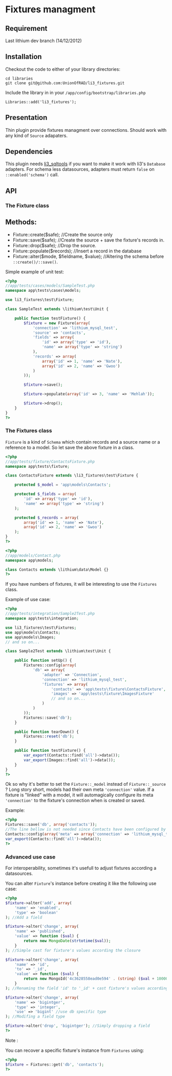 # Fixtures managment

## Requirement

Last lithium dev branch (14/12/2012)

## Installation

Checkout the code to either of your library directories:

```
cd libraries
git clone git@github.com:UnionOfRAD/li3_fixtures.git
```

Include the library in in your `/app/config/bootstrap/libraries.php`

```
Libraries::add('li3_fixtures');
```

## Presentation

Thin plugin provide fixtures managment over connections. Should work with any kind of `Source` adapaters.

## Dependencies

This plugin needs [li3_sqltools](https://github.com/UnionOfRAD/li3_sqltools) if you want to make it work with li3's `Database` adapters. For schema less datasources, adapters must return `false` on `::enabled('schema')` call.

## API

### The Fixture class

Methods:
--------

- Fixture::create($safe); //Create the source only
- Fixture::save($safe); //Create the source + save the fixture's records in.
- Fixture::drop($safe); //Drop the source.
- Fixture::populate($records); //Insert a record in the database
- Fixture::alter($mode, $fieldname, $value); //Altering the schema before `::create()/::save()`.

Simple example of unit test:

```php
<?php
//app/tests/cases/models/SampleTest.php
namespace app\tests\cases\models;

use li3_fixtures\test\Fixture;

class SampleTest extends \lithium\test\Unit {

	public function testFixture() {
		$fixture = new Fixture(array(
			'connection' => 'lithium_mysql_test',
			'source' => 'contacts',
			'fields' => array(
				'id' => array('type' => 'id'),
				'name' => array('type' => 'string')
			),
			'records' => array(
				array('id' => 1, 'name' => 'Nate'),
				array('id' => 2, 'name' => 'Gwoo')
			)
		));

		$fixture->save();

		$fixture->populate(array('id' => 3, 'name' => 'Mehlah'));

		$fixture->drop();
	}
}
?>
```

### The Fixtures class

`Fixture` is a kind of `Schema` which contain records and a source name or a reference to a model.
So let save the above fixture in a class.

```php
<?php
//app/tests/fixture/ContactsFixture.php
namespace app\tests\fixture;

class ContactsFixture extends \li3_fixtures\test\Fixture {

	protected $_model = 'app\models\Contacts';

	protected $_fields = array(
		'id' => array('type' => 'id'),
		'name' => array('type' => 'string')
	);

	protected $_records = array(
		array('id' => 1, 'name' => 'Nate'),
		array('id' => 2, 'name' => 'Gwoo')
	);
}
?>
```

```php
<?php
//app/models/Contact.php
namespace app\models;

class Contacts extends \lithium\data\Model {}
?>
```

If you have numbers of fixtures, it will be interesting to use the `Fixtures` class.

Example of use case:

```php
<?php
//app/tests/integration/Sample2Test.php
namespace app\tests\integration;

use li3_fixtures\test\Fixtures;
use app\models\Contacts;
use app\models\Images;
// and so on...

class Sample2Test extends \lithium\test\Unit {

	public function setUp() {
		Fixtures::config(array(
			'db' => array(
				'adapter' => 'Connection',
				'connection' => 'lithium_mysql_test',
				'fixtures' => array(
					'contacts' => 'app\tests\fixture\ContactsFixture',
					'images' => 'app\tests\fixture\ImagesFixture'
					// and so on...
				)
			)
		));
		Fixtures::save('db');
	}

	public function tearDown() {
		Fixtures::reset('db');
	}

	public function testFixture() {
		var_export(Contacts::find('all')->data());
		var_export(Images::find('all')->data());
	}
}
?>
```

Ok so why it's better to set the `Fixture::_model` instead of `Fixture::_source` ? Long story short,
models had their own meta `'connection'` value. If a fixture is "linked" with a model, it will
automagically configure its meta `'connection'` to the fixture's connection when is created or saved.

Example:

```php
<?php
Fixtures::save('db', array('contacts'));
//The line bellow is not needed since Contacts have been configured by ContactsFixture.
Contacts::config(array('meta' => array('connection' => 'lithium_mysql_test')));
var_export(Contacts::find('all')->data());
?>
```

### Advanced use case

For interoperability, sometimes it's usefull to adjust fixtures according a datasources.

You can alter `Fixture`'s instance before creating it like the following use case:

```php
<?php
$fixture->alter('add', array(
	'name' => 'enabled',
	'type' => 'boolean'
); //Add a field

$fixture->alter('change', array(
	'name' => 'published',
	'value' => function ($val) {
		return new MongoDate(strtotime($val));
	}
); //Simple cast for fixture's values according the closure

$fixture->alter('change', array(
	'name' => 'id',
	'to' => '_id',
	'value' => function ($val) {
		return new MongoId('4c3628558ead0e594' . (string) ($val + 1000000));
	}
); //Renaming the field 'id' to '_id' + cast fixture's values according the closure

$fixture->alter('change', array(
	'name' => 'bigintger',
	'type' => 'integer',
	'use' => 'bigint' //use db specific type
); //Modifing a field type

$fixture->alter('drop', 'bigintger'); //Simply dropping a field
?>
```

Note :

You can recover a specific fixture's instance from `Fixtures` using:

```php
<?php
$fixture = Fixtures::get('db', 'contacts');
?>
```